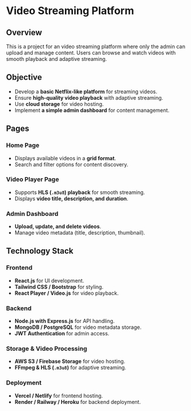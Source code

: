 # Video Streaming Platform  

## Overview  
This is a project for an video streaming platform where only the admin can upload and manage content. Users can browse and watch videos with smooth playback and adaptive streaming.  

## Objective  
- Develop a **basic Netflix-like platform** for streaming videos.  
- Ensure **high-quality video playback** with adaptive streaming.  
- Use **cloud storage** for video hosting.  
- Implement **a simple admin dashboard** for content management.  

## Pages  

### Home Page  
- Displays available videos in a **grid format**.  
- Search and filter options for content discovery.  

### Video Player Page  
- Supports **HLS (`.m3u8`) playback** for smooth streaming.  
- Displays **video title, description, and duration**.  

### Admin Dashboard  
- **Upload, update, and delete videos**.  
- Manage video metadata (title, description, thumbnail).  

## Technology Stack  

### Frontend  
- **React.js** for UI development.  
- **Tailwind CSS / Bootstrap** for styling.  
- **React Player / Video.js** for video playback.  

### Backend  
- **Node.js with Express.js** for API handling.  
- **MongoDB / PostgreSQL** for video metadata storage.  
- **JWT Authentication** for admin access.  

### Storage & Video Processing  
- **AWS S3 / Firebase Storage** for video hosting.  
- **FFmpeg & HLS (`.m3u8`)** for adaptive streaming.  

### Deployment  
- **Vercel / Netlify** for frontend hosting.  
- **Render / Railway / Heroku** for backend deployment.  
